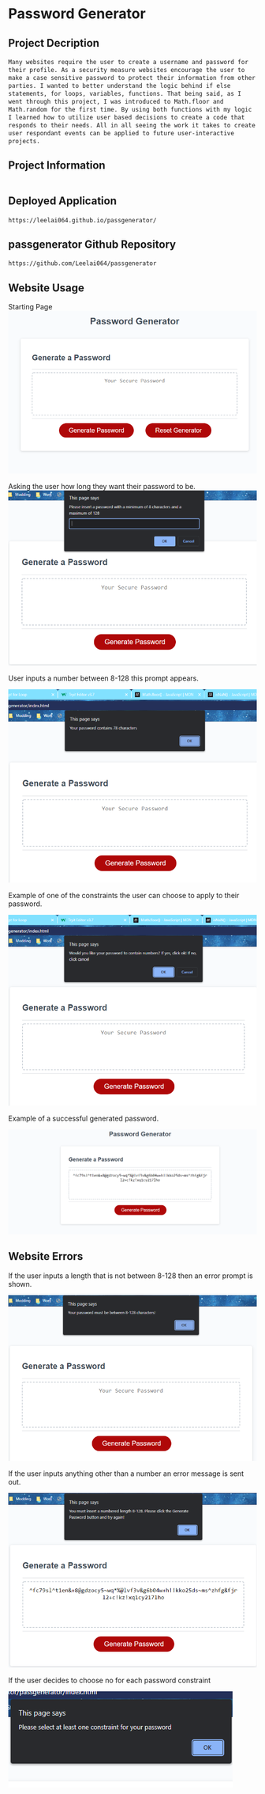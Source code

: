 # Password Generator

## Project Decription

```
Many websites require the user to create a username and password for their profile. As a security measure websites encourage the user to make a case sensitive password to protect their information from other parties. I wanted to better understand the logic behind if else statements, for loops, variables, functions. That being said, as I went through this project, I was introduced to Math.floor and Math.random for the first time. By using both functions with my logic I learned how to utilize user based decisions to create a code that responds to their needs. All in all seeing the work it takes to create user respondant events can be applied to future user-interactive projects.
```
## Project Information
```

```
## Deployed Application
```
https://leelai064.github.io/passgenerator/
```
## passgenerator Github Repository
```
https://github.com/Leelai064/passgenerator
```
## Website Usage

Starting Page
![Starting Page](./assets/resetbtn.png)

Asking the user how long they want their password to be.
![Initial User Prompt](./assets/lengthprompt.png)

User inputs a number between 8-128 this prompt appears.

![User Inputs Correct Number Length](./assets/lengthcorrect.png)

Example of one of the constraints the user can choose to apply to their password.

![Picking Number, Special Character, Upper and Lower Case Outputs](./assets/passwordconstraintprompt.png)

Example of a successful generated password.

![Randomly Generated Password Successful](./assets/correctoutput.png)

## Website Errors

If the user inputs a length that is not between 8-128 then an error prompt is shown.

![Incorrect Length User Input](./assets/lengthrequirement.png)

If the user inputs anything other than a number an error message is sent out.

![Incorrect input from user](./assets/errormustbenum.png)

If the user decides to choose no for each password constraint

![Constraints Needed](./assets/constraintsneeded.png)
